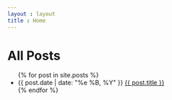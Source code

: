 ```yaml
---
layout : layout
title : Home
---
```


<div class="entry-container">
	<div class='entry'>
		<h1 class="entry">All Posts</h1>
		<ul class="postArchive">
		{% for post in site.posts %}
			<li>
				<span class="olderpostdate"> {{ post.date | date: "%e %B, %Y"  }} </span> <a class="postlink" href="{{ post.id }}">{{ post.title }}</a>
			</li>
		{% endfor %}
		</ul>
	</div>
</div>


